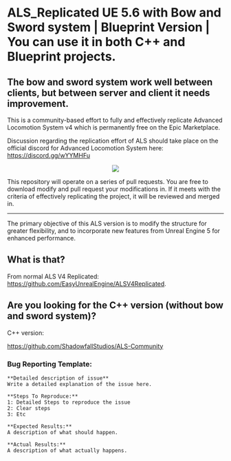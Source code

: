 # ALS_Replicated UE 5.6 with Bow and Sword system | Blueprint Version | You can use it in both C++ and Blueprint projects.

## The bow and sword system work well between clients, but between server and client it needs improvement.

This is a community-based effort to fully and effectively replicate Advanced Locomotion System v4 which is permanently free on the Epic Marketplace. 

Discussion regarding the replication effort of ALS should take place on the official discord for Advanced Locomotion System here: https://discord.gg/wYYMHFu

<p align="center">
  <a href="https://discord.gg/wYYMHFu"><img src="https://i.imgur.com/LP9bZQj.png"></a>
</p>

This repository will operate on a series of pull requests. You are free to download modify and pull request your modifications in. If it meets with the criteria of effectively replicating the project, it will be reviewed and merged in.

---

The primary objective of this ALS version is to modify the structure for greater flexibility, and to incorporate new features from Unreal Engine 5 for enhanced performance.

## What is that?

From normal ALS V4 Replicated: https://github.com/EasyUnrealEngine/ALSV4Replicated.

## Are you looking for the C++ version (without bow and sword system)?

C++ version:

https://github.com/ShadowfallStudios/ALS-Community

### Bug Reporting Template:

```
**Detailed description of issue**
Write a detailed explanation of the issue here.

**Steps To Reproduce:**
1: Detailed Steps to reproduce the issue 
2: Clear steps
3: Etc

**Expected Results:**
A description of what should happen.

**Actual Results:**
A description of what actually happens.
```
